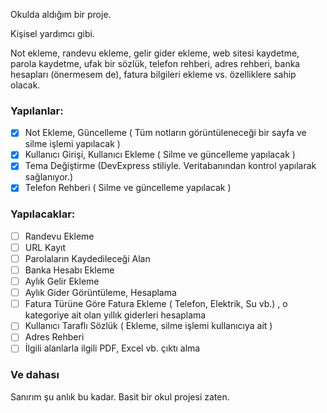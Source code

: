 Okulda aldığım bir proje.

Kişisel yardımcı gibi.

Not ekleme, randevu ekleme, gelir gider ekleme,
web sitesi kaydetme, parola kaydetme, ufak bir sözlük, telefon rehberi, adres rehberi, banka hesapları (önermesem de),
fatura bilgileri ekleme vs. özelliklere sahip olacak.

### Yapılanlar:

  - [x] Not Ekleme, Güncelleme ( Tüm notların görüntüleneceği bir sayfa ve silme işlemi yapılacak )
  - [x] Kullanıcı Girişi, Kullanıcı Ekleme ( Silme ve güncelleme yapılacak )
  - [x] Tema Değiştirme (DevExpress stiliyle. Veritabanından kontrol yapılarak sağlanıyor.)
  - [x] Telefon Rehberi ( Silme ve güncelleme yapılacak )

### Yapılacaklar:

  - [ ] Randevu Ekleme
  - [ ] URL Kayıt
  - [ ] Parolaların Kaydedileceği Alan
  - [ ] Banka Hesabı Ekleme
  - [ ] Aylık Gelir Ekleme
  - [ ] Aylık Gider Görüntüleme, Hesaplama
  - [ ] Fatura Türüne Göre Fatura Ekleme ( Telefon, Elektrik, Su vb.) , o kategoriye ait olan yıllık giderleri hesaplama
  - [ ] Kullanıcı Taraflı Sözlük ( Ekleme, silme işlemi kullanıcıya ait )
  - [ ] Adres Rehberi
  - [ ] İlgili alanlarla ilgili PDF, Excel vb. çıktı alma

### Ve dahası

Sanırım şu anlık bu kadar. Basit bir okul projesi zaten.
